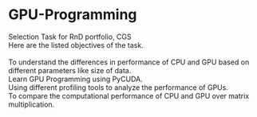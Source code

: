 # GPU-Programming
Selection Task for RnD portfolio, CGS
<br>
Here are the listed objectives of the task.
<br><br>
To understand the differences in performance of CPU and GPU based on different parameters like size of data.
<br>
Learn GPU Programming using PyCUDA.
<br>
Using different profiling tools to analyze the performance of GPUs.
<br>
To compare the computational performance of CPU and GPU over matrix multiplication.

